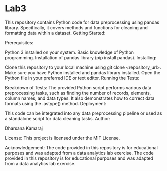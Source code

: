 # Lab3
This repository contains Python code for data preprocessing using pandas library. Specifically, it covers methods and functions for cleaning and formatting data within a dataset.
Getting Started:

Prerequisites:

Python 3 installed on your system.
Basic knowledge of Python programming.
Installation of pandas library (pip install pandas).
Installing:

Clone this repository to your local machine using git clone <repository_url>.
Make sure you have Python installed and pandas library installed.
Open the Python file in your preferred IDE or text editor.
Running the Tests:

Breakdown of Tests:
The provided Python script performs various data preprocessing tasks, such as finding the number of records, elements, column names, and data types.
It also demonstrates how to correct data formats using the .astype() method.
Deployment:

This code can be integrated into any data preprocessing pipeline or used as a standalone script for data cleaning tasks.
Author:

Dharsana Kamaraj

License:
This project is licensed under the MIT License.


Acknowledgement:
The code provided in this repository is for educational purposes and was adapted from a data analytics lab exercise.
The code provided in this repository is for educational purposes and was adapted from a data analytics lab exercise.
